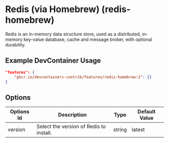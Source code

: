 
# Redis (via Homebrew) (redis-homebrew)

Redis is an in-memory data structure store, used as a distributed, in-memory key-value database, cache and message broker, with optional durability.

## Example DevContainer Usage

```json
"features": {
    "ghcr.io/devcontainers-contrib/features/redis-homebrew:1": {}
}
```

## Options

| Options Id | Description | Type | Default Value |
|-----|-----|-----|-----|
| version | Select the version of Redis to install. | string | latest |


